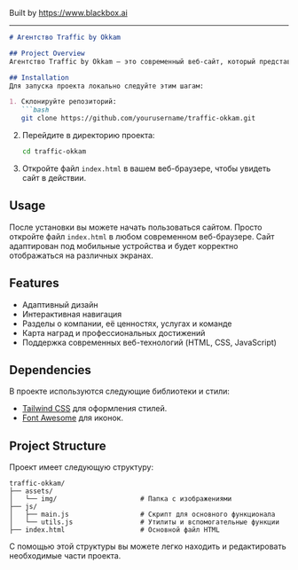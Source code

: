 
Built by https://www.blackbox.ai

---

```markdown
# Агентство Traffic by Okkam

## Project Overview
Агентство Traffic by Okkam – это современный веб-сайт, который представляет рекламное агентство с более чем 22-летним опытом. Сайт демонстрирует услуги агентства, его достижения, ценности и команду. Он включает в себя адаптивный интерфейс, поддерживающий современный дизайн и удобное взаимодействие с пользователем.

## Installation
Для запуска проекта локально следуйте этим шагам:

1. Склонируйте репозиторий:
   ```bash
   git clone https://github.com/yourusername/traffic-okkam.git
   ```

2. Перейдите в директорию проекта:
   ```bash
   cd traffic-okkam
   ```

3. Откройте файл `index.html` в вашем веб-браузере, чтобы увидеть сайт в действии.

## Usage
После установки вы можете начать пользоваться сайтом. Просто откройте файл `index.html` в любом современном веб-браузере. Сайт адаптирован под мобильные устройства и будет корректно отображаться на различных экранах.

## Features
- Адаптивный дизайн
- Интерактивная навигация
- Разделы о компании, её ценностях, услугах и команде
- Карта наград и профессиональных достижений
- Поддержка современных веб-технологий (HTML, CSS, JavaScript)

## Dependencies
В проекте используются следующие библиотеки и стили:
- [Tailwind CSS](https://tailwindcss.com/) для оформления стилей.
- [Font Awesome](https://fontawesome.com/) для иконок.

## Project Structure
Проект имеет следующую структуру:

```
traffic-okkam/
├── assets/
│   └── img/                     # Папка с изображениями
├── js/
│   ├── main.js                  # Скрипт для основного функционала
│   └── utils.js                 # Утилиты и вспомогательные функции
├── index.html                   # Основной файл HTML
```

С помощью этой структуры вы можете легко находить и редактировать необходимые части проекта.
```